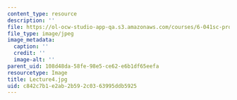 ```yaml
---
content_type: resource
description: ''
file: https://ol-ocw-studio-app-qa.s3.amazonaws.com/courses/6-041sc-probabilistic-systems-analysis-and-applied-probability-fall-2013/c842c7b1e2ab2b592c0363995ddb5925_Lecture4.jpg
file_type: image/jpeg
image_metadata:
  caption: ''
  credit: ''
  image-alt: ''
parent_uid: 108d48da-58fe-98e5-ce62-e6b1df65eefa
resourcetype: Image
title: Lecture4.jpg
uid: c842c7b1-e2ab-2b59-2c03-63995ddb5925
---
```

